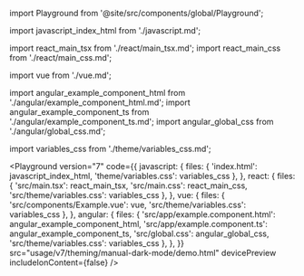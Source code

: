 import Playground from '@site/src/components/global/Playground';

import javascript_index_html from './javascript.md';

import react_main_tsx from './react/main_tsx.md';
import react_main_css from './react/main_css.md';

import vue from './vue.md';

import angular_example_component_html from './angular/example_component_html.md';
import angular_example_component_ts from './angular/example_component_ts.md';
import angular_global_css from './angular/global_css.md';

import variables_css from './theme/variables_css.md';

<Playground
  version="7"
  code={{
    javascript: {
      files: {
        'index.html': javascript_index_html,
        'theme/variables.css': variables_css
      },
    },
    react: {
      files: {
        'src/main.tsx': react_main_tsx,
        'src/main.css': react_main_css,
        'src/theme/variables.css': variables_css
      },
    },
    vue: {
      files: {
        'src/components/Example.vue': vue,
        'src/theme/variables.css': variables_css
      },
    },
    angular: {
      files: {
        'src/app/example.component.html': angular_example_component_html,
        'src/app/example.component.ts': angular_example_component_ts,
        'src/global.css': angular_global_css,
        'src/theme/variables.css': variables_css
      },
    },
  }}
  src="usage/v7/theming/manual-dark-mode/demo.html"
  devicePreview
  includeIonContent={false}
/>
